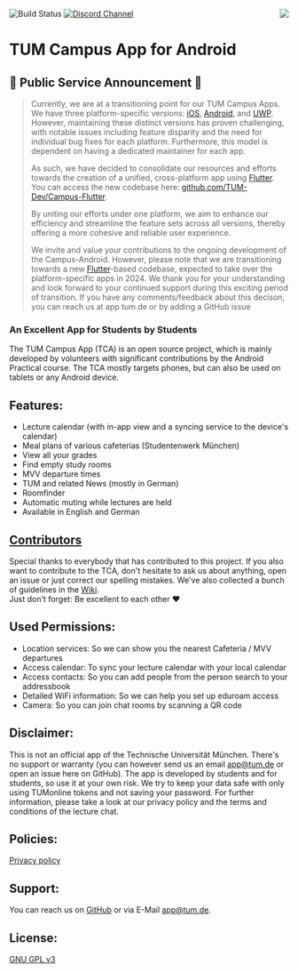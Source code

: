 ![Build Status](https://img.shields.io/github/workflow/status/TUM-Dev/Campus-Android/CI?color=brightgreen&label=Build%20Status)
[![Discord Channel](https://img.shields.io/badge/Chat-on%20Discord-brightgreen)](https://discord.gg/k558T6ktuh)
<a href="https://play.google.com/store/apps/details?id=de.tum.in.tumcampus">
<img src="https://play.google.com/intl/en_us/badges/images/badge_new.png" align="right">
</a>

# TUM Campus App for Android
## 🚨 Public Service Announcement 🚨

> Currently, we are at a transitioning point for our TUM Campus Apps. We have three platform-specific versions: [iOS](https://github.com/TUM-Dev/Campus-iOS), [Android](https://github.com/TUM-Dev/Campus-Android), and [UWP](https://github.com/TUM-Dev/Campus-UWP).  
 However, maintaining these distinct versions has proven challenging, with notable issues including feature disparity and the need for individual bug fixes for each platform. Furthermore, this model is dependent on having a dedicated maintainer for each app.
> 
> As such, we have decided to consolidate our resources and efforts towards the creation of a unified, cross-platform app using [Flutter](https://flutter.dev/). You can access the new codebase here: [github.com/TUM-Dev/Campus-Flutter](https://github.com/TUM-Dev/Campus-Flutter).
> 
> By uniting our efforts under one platform, we aim to enhance our efficiency and streamline the feature sets across all versions, thereby offering a more cohesive and reliable user experience.
> 
> We invite and value your contributions to the ongoing development of the Campus-Android.
However, please note that we are transitioning towards a new [Flutter](https://flutter.dev/)-based codebase, expected to take over the platform-specific apps in 2024.
> We thank you for your understanding and look forward to your continued support during this exciting period of transition.
If you have any comments/feedback about this decison, you can reach us at app <at> tum.de or by adding a GitHub issue

### An Excellent App for Students by Students
The TUM Campus App (TCA) is an open source project, which is mainly developed by volunteers with significant contributions by the Android Practical course. The TCA mostly targets phones, but can also be used on tablets or any Android device.

## Features:
- Lecture calendar (with in-app view and a syncing service to the device's calendar)
- Meal plans of various cafeterias (Studentenwerk München)
- View all your grades
- Find empty study rooms
- MVV departure times
- TUM and related News (mostly in German)
- Roomfinder
- Automatic muting while lectures are held
- Available in English and German

## [Contributors](https://github.com/TUM-Dev/Campus-Android/blob/master/CONTRIBUTORS.md)
Special thanks to everybody that has contributed to this project. If you also want to contribute to the TCA, don't hesitate to ask us about anything, open an issue or just correct our spelling mistakes. We've also collected a bunch of guidelines in the [Wiki](https://github.com/TUM-Dev/Campus-Android/wiki).  
Just don't forget: Be excellent to each other :heart:

## Used Permissions:
+ Location services: So we can show you the nearest Cafeteria / MVV departures
+ Access calendar: To sync your lecture calendar with your local calendar
+ Access contacts: So you can add people from the person search to your addressbook
+ Detailed WiFi information: So we can help you set up eduroam access
+ Camera: So you can join chat rooms by scanning a QR code

## Disclaimer:
This is not an official app of the Technische Universität München. There's no support or warranty (you can however send us an email [app@tum.de](mailto:app@tum.de) or open an issue here on GitHub). The app is developed by students and for students, so use it at your own risk. We try to keep your data safe with only using TUMonline tokens and not saving your password. For further information, please take a look at our privacy policy and the terms and conditions of the lecture chat.

## Policies:
[Privacy policy](https://www.tum.app/privacy/)

## Support:
You can reach us on [GitHub](https://github.com/TUM-Dev/Campus-Android) or via E-Mail [app@tum.de](mailto:app@tum.de).

## License:
[GNU GPL v3](http://www.gnu.org/licenses/gpl.html)  
